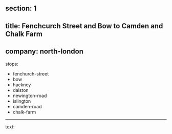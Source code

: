 ﻿section: 1
----
title: Fenchcurch Street and Bow to Camden and Chalk Farm
----
company: north-london
----
stops:
- fenchurch-street
- bow
- hackney
- dalston
- newington-road
- islington
- camden-road
- chalk-farm
----
text: &#32;
